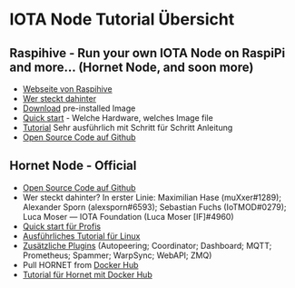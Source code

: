 
# IOTA Node Tutorial Übersicht

## Raspihive - Run your own IOTA Node on RaspiPi and more... (Hornet Node, and soon more)
- [Webseite von Raspihive](https://raspihive.org/#/)
- [Wer steckt dahinter](https://raspihive.org/#/about)
- [Download](https://raspihive.org/#/download) pre-installed Image
- [Quick start](https://docs.raspihive.org/docs/quickstart.html) - Welche Hardware, welches Image file
- [Tutorial](https://docs.raspihive.org/docs/install#45-first-start-of-raspihive-and-installation-of-the-hornet-node) Sehr ausführlich mit Schritt für Schritt Anleitung
- [Open Source Code auf Github](https://github.com/Raspihive/raspihive)

## Hornet Node - Official
- [Open Source Code auf Github](https://github.com/gohornet/hornet)
- Wer steckt dahinter? In erster Linie: Maximilian Hase (muXxer#1289); Alexander Sporn (alexsporn#6593); Sebastian Fuchs (IoTMOD#0279); Luca Moser — IOTA Foundation (Luca Moser [IF]#4960)
- [Quick start für Profis](https://github.com/gohornet/hornet#installation)
- [Ausführliches Tutorial für Linux](https://github.com/gohornet/hornet/wiki/Tutorials%3A-Linux%3A-Install-HORNET)
- [Zusätzliche Plugins](https://github.com/gohornet/hornet/wiki/Plugins) (Autopeering; Coordinator; Dashboard; MQTT; Prometheus; Spammer; WarpSync; WebAPI; ZMQ)
- Pull HORNET from [Docker Hub](https://hub.docker.com/r/gohornet/hornet)
- [Tutorial für Hornet mit Docker Hub](https://github.com/gohornet/hornet/blob/master/docker/README.md)

